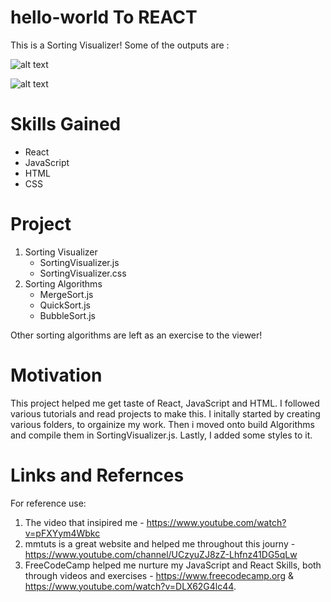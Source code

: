 # hello-world To REACT
This is a Sorting Visualizer!
Some of the outputs are :

![alt text](https://github.com/guljain/hello-world/blob/master/Screenshot%202020-07-15%20at%204.59.50%20PM.png)


![alt text](https://github.com/guljain/hello-world/blob/master/Screenshot%202020-07-15%20at%205.00.37%20PM.png)
# Skills Gained
  * React
  * JavaScript
  * HTML   
  * CSS

# Project
  1. Sorting Visualizer
     * SortingVisualizer.js
     * SortingVisualizer.css
  2. Sorting Algorithms
     * MergeSort.js
     * QuickSort.js
     * BubbleSort.js

Other sorting algorithms are left as an exercise to the viewer!

# Motivation
This project helped me get taste of React, JavaScript and HTML. I followed various tutorials and read projects to make this. I initally started by creating various folders, to orgainize my work. Then i moved onto build Algorithms and compile them in SortingVisualizer.js. Lastly, I added some styles to it.

# Links and Refernces
For reference use: 
 1. The video that insipired me - https://www.youtube.com/watch?v=pFXYym4Wbkc
 2. mmtuts is a great website and helped me throughout this journy - https://www.youtube.com/channel/UCzyuZJ8zZ-Lhfnz41DG5qLw 
 3. FreeCodeCamp helped me nurture my JavaScript and React Skills, both through videos and exercises - https://www.freecodecamp.org & https://www.youtube.com/watch?v=DLX62G4lc44.
 
 
